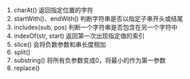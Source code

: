 1. charAt() 返回指定位置的字符
2. startWith()、endWith() 判断字符串是否以指定子串开头或结尾
3. includes(sub, pos) 判断一个字符串是否包含在另一个字符中
4. indexOf(str, start) 返回第一次出现指定值的索引
5. slice() 会将负数参数和串长度相加
6. split()
7. substring() 将所有负参数变成0，将最小的作为第一参数
8. replace()